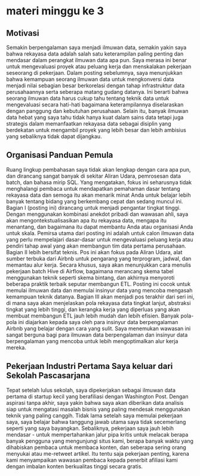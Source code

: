 # materi minggu ke 3

## Motivasi
Semakin berpengalaman saya menjadi ilmuwan data, semakin yakin saya bahwa rekayasa data adalah salah satu keterampilan paling penting dan mendasar dalam perangkat ilmuwan data apa pun. Saya merasa ini benar untuk mengevaluasi proyek atau peluang kerja dan menskalakan pekerjaan seseorang di pekerjaan.
Dalam posting sebelumnya, saya menunjukkan bahwa kemampuan seorang ilmuwan data untuk mengkonversi data menjadi nilai sebagian besar berkorelasi dengan tahap infrastruktur data perusahaannya serta seberapa matang gudang datanya. Ini berarti bahwa seorang ilmuwan data harus cukup tahu tentang teknik data untuk mengevaluasi secara hati-hati bagaimana keterampilannya diselaraskan dengan panggung dan kebutuhan perusahaan. Selain itu, banyak ilmuwan data hebat yang saya tahu tidak hanya kuat dalam sains data tetapi juga strategis dalam memanfaatkan rekayasa data sebagai disiplin yang berdekatan untuk mengambil proyek yang lebih besar dan lebih ambisius yang sebaliknya tidak dapat dijangkau.

## Organisasi Panduan Pemula 
Ruang lingkup pembahasan saya tidak akan lengkap dengan cara apa pun, dan dirancang sangat banyak di sekitar Aliran Udara, pemrosesan data batch, dan bahasa mirip SQL. Yang mengatakan, fokus ini seharusnya tidak menghalangi pembaca untuk mendapatkan pemahaman dasar tentang rekayasa data dan semoga itu akan menarik minat Anda untuk belajar lebih banyak tentang bidang yang berkembang cepat dan sedang muncul ini.
Bagian I (posting ini) dirancang untuk menjadi pengantar tingkat tinggi. Dengan menggunakan kombinasi anekdot pribadi dan wawasan ahli, saya akan mengontekstualisasikan apa itu rekayasa data, mengapa itu menantang, dan bagaimana itu dapat membantu Anda atau organisasi Anda untuk skala. Pemirsa utama dari posting ini adalah untuk calon ilmuwan data yang perlu mempelajari dasar-dasar untuk mengevaluasi peluang kerja atau pendiri tahap awal yang akan membangun tim data pertama perusahaan.
Bagian II lebih bersifat teknis. Pos ini akan fokus pada Aliran Udara, alat sumber terbuka dari Airbnb untuk pengarang yang terprogram, jadwal, dan memantau alur kerja. Secara khusus, saya akan menunjukkan cara menulis pekerjaan batch Hive di Airflow, bagaimana merancang skema tabel menggunakan teknik seperti skema bintang, dan akhirnya menyoroti beberapa praktik terbaik seputar membangun ETL. Posting ini cocok untuk memulai ilmuwan data dan memulai insinyur data yang mencoba mengasah kemampuan teknik datanya.
Bagian III akan menjadi pos terakhir dari seri ini, di mana saya akan menjelaskan pola rekayasa data tingkat lanjut, abstraksi tingkat yang lebih tinggi, dan kerangka kerja yang diperluas yang akan membuat membangun ETL jauh lebih mudah dan lebih efisien. Banyak pola-pola ini diajarkan kepada saya oleh para insinyur data berpengalaman Airbnb yang belajar dengan cara yang sulit. Saya menemukan wawasan ini sangat berguna bagi para ilmuwan data berpengalaman dan insinyur data berpengalaman yang mencoba untuk lebih mengoptimalkan alur kerja mereka.

## Pekerjaan Industri Pertama Saya keluar dari Sekolah Pascasarjana
Tepat setelah lulus sekolah, saya dipekerjakan sebagai ilmuwan data pertama di startup kecil yang berafiliasi dengan Washington Post. Dengan aspirasi tanpa akhir, saya yakin bahwa saya akan diberikan data analisis siap untuk mengatasi masalah bisnis yang paling mendesak menggunakan teknik yang paling canggih.
Tidak lama setelah saya memulai pekerjaan saya, saya belajar bahwa tanggung jawab utama saya tidak secemerlang seperti yang saya bayangkan. Sebaliknya, pekerjaan saya jauh lebih mendasar - untuk mempertahankan jalur pipa kritis untuk melacak berapa banyak pengguna yang mengunjungi situs kami, berapa banyak waktu yang dihabiskan pembaca untuk membaca konten, dan seberapa sering orang menyukai atau me-retweet artikel. Itu tentu saja pekerjaan penting, karena kami menyampaikan wawasan pembaca kepada penerbit afiliasi kami dengan imbalan konten berkualitas tinggi secara gratis.
